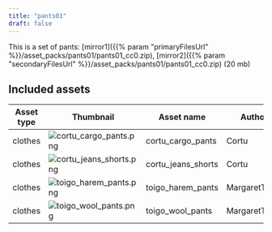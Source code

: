 ```yaml
---
title: "pants01"
draft: false
---
```


This is a set of pants: [mirror1]({{% param "primaryFilesUrl" %}}/asset_packs/pants01/pants01_cc0.zip), [mirror2]({{% param "secondaryFilesUrl" %}}/asset_packs/pants01/pants01_cc0.zip) (20 mb)


## Included assets

| Asset type | Thumbnail | Asset name | Author | Source | License |
| ---------- | --------- | ---------- | ------ | ------ | ------- |
| clothes | ![cortu_cargo_pants.png](cortu_cargo_pants.png) | cortu_cargo_pants | Cortu | [asset repo](http://www.makehumancommunity.org/node/2798) | CC0 |
| clothes | ![cortu_jeans_shorts.png](cortu_jeans_shorts.png) | cortu_jeans_shorts | Cortu | [asset repo](http://www.makehumancommunity.org/node/2800) | CC0 |
| clothes | ![toigo_harem_pants.png](toigo_harem_pants.png) | toigo_harem_pants | MargaretToigo | [asset repo](http://www.makehumancommunity.org/node/1728) | CC0 |
| clothes | ![toigo_wool_pants.png](toigo_wool_pants.png) | toigo_wool_pants | MargaretToigo | [asset repo](http://www.makehumancommunity.org/node/1194) | CC0 |
